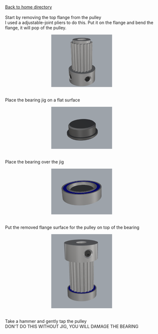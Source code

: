 <a href="../readme.md">Back to home directory</a><br>
<br>
Start by removing the top flange from the pulley <br>
I used a adjustable-joint pliers to do this. Put it on the flange and bend the flange, it will pop of the pulley. <br>
<p align="center"><img width="200" src="remove%20flange.png"></p>
<br>
Place the bearing jig on a flat surface <br>
<p align="center"><img width="200" src="jig.png"></p>
<br>
Place the bearing over the jig <br>
<p align="center"><img width="200" src="bearing_over_jig.png"></p>
<br>
Put the removed flange surface for the pulley on top of the bearing <br>
<p align="center"><img width="200" src="pulley_on_bearing.png"></p>
<br>
Take a hammer and gently tap the pulley <br>
DON'T DO THIS WITHOUT JIG, YOU WILL DAMAGE THE BEARING <br.
